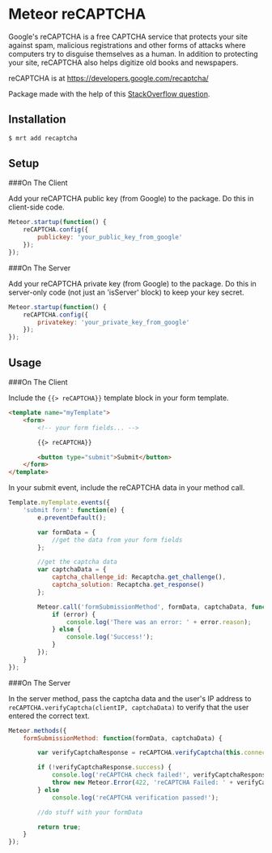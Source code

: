 # Meteor reCAPTCHA
Google's reCAPTCHA is a free CAPTCHA service that protects your site against spam, malicious registrations and other forms of attacks where computers try to disguise themselves as a human. In addition to protecting your site, reCAPTCHA also helps digitize old books and newspapers.

reCAPTCHA is at https://developers.google.com/recaptcha/

Package made with the help of this [StackOverflow question](http://stackoverflow.com/questions/22253196/working-example-of-recaptcha-in-meteor).

## Installation

``` sh
$ mrt add recaptcha
```

## Setup

###On The Client

Add your reCAPTCHA public key (from Google) to the package. Do this in client-side code.

``` javascript
Meteor.startup(function() {
    reCAPTCHA.config({
        publickey: 'your_public_key_from_google'
    });
});
```

###On The Server

Add your reCAPTCHA private key (from Google) to the package. Do this in server-only code (not just an 'isServer' block) to keep your key secret.

``` javascript
Meteor.startup(function() {
    reCAPTCHA.config({
        privatekey: 'your_private_key_from_google'
    });
});
```

## Usage

###On The Client

Include the `{{> reCAPTCHA}}` template block in your form template.

``` html
<template name="myTemplate">
    <form>
    	<!-- your form fields... -->

    	{{> reCAPTCHA}}

    	<button type="submit">Submit</button>
    </form>
</template>
```

In your submit event, include the reCAPTCHA data in your method call.

``` javascript
Template.myTemplate.events({
    'submit form': function(e) {
        e.preventDefault();

        var formData = {
            //get the data from your form fields
        };

        //get the captcha data
        var captchaData = {
            captcha_challenge_id: Recaptcha.get_challenge(),
            captcha_solution: Recaptcha.get_response()
        };

        Meteor.call('formSubmissionMethod', formData, captchaData, function(error, result) {
            if (error) {
                console.log('There was an error: ' + error.reason);
            } else {
                console.log('Success!');
            }
        });
    }
});
```

###On The Server

In the server method, pass the captcha data and the user's IP address to `reCAPTCHA.verifyCaptcha(clientIP, captchaData)` to verify that the user entered the correct text.

``` javascript
Meteor.methods({
    formSubmissionMethod: function(formData, captchaData) {

        var verifyCaptchaResponse = reCAPTCHA.verifyCaptcha(this.connection.clientAddress, captchaData);

        if (!verifyCaptchaResponse.success) {
            console.log('reCAPTCHA check failed!', verifyCaptchaResponse);
            throw new Meteor.Error(422, 'reCAPTCHA Failed: ' + verifyCaptchaResponse.error);
        } else
            console.log('reCAPTCHA verification passed!');

        //do stuff with your formData

        return true;
    }
});
```